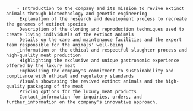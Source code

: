         - Introduction to the company and its mission to revive extinct animals through biotechnology and genetic engineering
         Explanation of the research and development process to recreate the genomes of extinct species
         Description of the cloning and reproduction techniques used to create living individuals of the extinct animals
         Details on the care and maintenance facilities and the expert team responsible for the animals' well-being
        _information on the ethical and respectful slaughter process and high-quality meat production
         Highlighting the exclusive and unique gastronomic experience offered by the luxury meat
         Emphasizing the company's commitment to sustainability and compliance with ethical and regulatory standards
         Visuals showcasing the revived extinct animals and the high-quality packaging of the meat
         Pricing options for the luxury meat products
         Contact_information for inquiries, orders, and further_information on the company's innovative approach.


